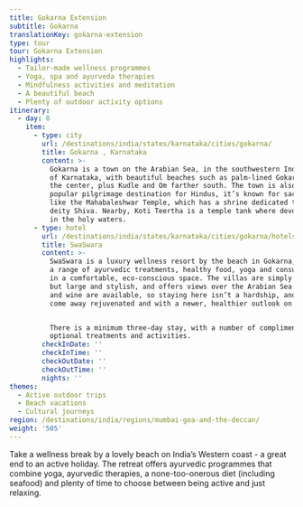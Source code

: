 ```yaml
---
title: Gokarna Extension
subtitle: Gokarna
translationKey: gokarna-extension
type: tour
tour: Gokarna Extension
highlights:
  - Tailor-made wellness programmes
  - Yoga, spa and ayurveda therapies
  - Mindfulness activities and meditation
  - A beautiful beach
  - Plenty of outdoor activity options
itinerary:
  - day: 0
    item:
      - type: city
        url: /destinations/india/states/karnataka/cities/gokarna/
        title: Gokarna , Karnataka
        content: >-
          Gokarna is a town on the Arabian Sea, in the southwestern Indian state
          of Karnataka, with beautiful beaches such as palm-lined Gokarna, in
          the center, plus Kudle and Om farther south. The town is also a
          popular pilgrimage destination for Hindus, it’s known for sacred sites
          like the Mahabaleshwar Temple, which has a shrine dedicated to the
          deity Shiva. Nearby, Koti Teertha is a temple tank where devotees wash
          in the holy waters.
      - type: hotel
        url: /destinations/india/states/karnataka/cities/gokarna/hotels/swaswara/
        title: SwaSwara
        content: >-
          SwaSwara is a luxury wellness resort by the beach in Gokarna, offering
          a range of ayurvedic treatments, healthy food, yoga and consultations
          in a comfortable, eco-conscious space. The villas are simply furnished
          but large and stylish, and offers views over the Arabian Sea. Seafood
          and wine are available, so staying here isn’t a hardship, and you’ll
          come away rejuvenated and with a newer, healthier outlook on life.


          There is a minimum three-day stay, with a number of complimentary and
          optional treatments and activities.
        checkInDate: ''
        checkInTime: ''
        checkOutDate: ''
        checkOutTime: ''
        nights: ''
themes:
  - Active outdoor trips
  - Beach vacations
  - Cultural journeys
region: /destinations/india/regions/mumbai-goa-and-the-deccan/
weight: '505'
---
```


Take a wellness break by a lovely beach on India’s Western coast - a great end to an active holiday. The retreat offers ayurvedic programmes that combine yoga, ayurvedic therapies, a none-too-onerous diet (including seafood) and plenty of time to choose between being active and just relaxing.
